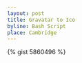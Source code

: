 ```yaml
---
layout: post
title: Gravatar to Ico
byline: Bash Script
place: Cambridge
---
```

{% gist 5860496 %}

